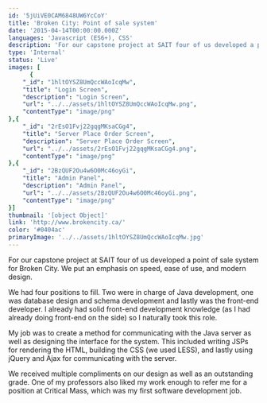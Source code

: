 ```yaml
---
id: '5jUiVE0CAM6848UW6YcCoY'
title: 'Broken City: Point of sale system'
date: '2015-04-14T00:00:00.000Z'
languages: 'Javascript (ES6+), CSS'
description: 'For our capstone project at SAIT four of us developed a point of sale system for Broken City. We put an emphasis on speed, ease of use, and modern design.'
type: 'Internal'
status: 'Live'
images: [
      {
	"_id": "1hltOYSZ8UmQccWAoIcqMw",
	"title": "Login Screen",
	"description": "Login Screen",
	"url": "../../assets/1hltOYSZ8UmQccWAoIcqMw.png",
	"contentType": "image/png"
},{
	"_id": "2rEsO1Fvj22gqgMKsaCGg4",
	"title": "Server Place Order Screen",
	"description": "Server Place Order Screen",
	"url": "../../assets/2rEsO1Fvj22gqgMKsaCGg4.png",
	"contentType": "image/png"
},{
	"_id": "2BzQUF2Ou4w6O0Mc46oyGi",
	"title": "Admin Panel",
	"description": "Admin Panel",
	"url": "../../assets/2BzQUF2Ou4w6O0Mc46oyGi.png",
	"contentType": "image/png"
}]
thumbnail: '[object Object]'
link: 'http://www.brokencity.ca/'
color: '#0404ac'
primaryImage: '../../assets/1hltOYSZ8UmQccWAoIcqMw.jpg'
---
```


For our capstone project at SAIT four of us developed a point of sale system for Broken City. We put an emphasis on speed, ease of use, and modern design. 

We had four positions to fill. Two were in charge of Java development, one was database design and schema development and lastly was the front-end developer.  I already had solid front-end development knowledge (as I had already doing front-end on the side) so I naturally took this role. 

My job was to create a method for communicating with the Java server as well as designing the interface for the system. This included writing JSPs for rendering the HTML, building the CSS (we used LESS), and lastly using jQuery and Ajax for communicating with the server.

We received multiple compliments on our design as well as an outstanding grade. One of my professors also liked my work enough to refer me for a position at Critical Mass, which was my first software development job.
